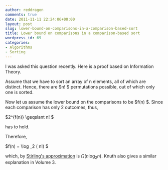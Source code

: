 ```yaml
---
author: reddragon
comments: true
date: 2011-11-11 22:24:06+00:00
layout: post
slug: lower-bound-on-comparisons-in-a-comparison-based-sort
title: Lower bound on comparisons in a comparison-based sort
wordpress_id: 69
categories:
- Algorithms
- Sorting
---
```


I was asked this question recently. Here is a proof based on Information Theory.

Assume that we have to sort an array of n elements, all of which are distinct. Hence, there are $n! $ permutations possible, out of which only one is sorted.

Now let us assume the lower bound on the comparisons to be $f(n) $. Since each comparison has only 2 outcomes, thus,

$2^{f(n)} \geqslant n! $

has to hold. 

Therefore,

$f(n) = \log _2 ( n!)  $

which, by [Stirling's approximation](http://en.wikipedia.org/wiki/Stirling%27s_approximation) is $\Omega(n \log_2 n)$. Knuth also gives a similar explanation in Volume 3.
